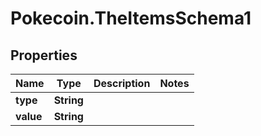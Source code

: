 # Pokecoin.TheItemsSchema1

## Properties

Name | Type | Description | Notes
------------ | ------------- | ------------- | -------------
**type** | **String** |  | 
**value** | **String** |  | 


